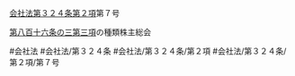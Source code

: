 [会社法第３２４条第２項](会社法＿＿＿＿第３２４条第２項)第７号

[第八百十六条の三第三項](会社法＿＿＿＿第８１６条の３第３項)の種類株主総会


#会社法
#会社法/第３２４条
#会社法/第３２４条/第２項
#会社法/第３２４条/第２項/第７号
